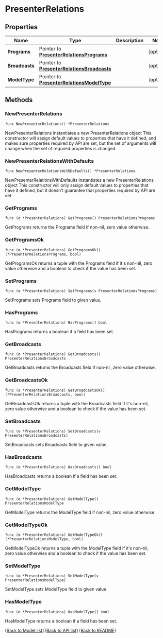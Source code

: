 # PresenterRelations

## Properties

Name | Type | Description | Notes
------------ | ------------- | ------------- | -------------
**Programs** | Pointer to [**PresenterRelationsPrograms**](PresenterRelationsPrograms.md) |  | [optional] 
**Broadcasts** | Pointer to [**PresenterRelationsBroadcasts**](PresenterRelationsBroadcasts.md) |  | [optional] 
**ModelType** | Pointer to [**PresenterRelationsModelType**](PresenterRelationsModelType.md) |  | [optional] 

## Methods

### NewPresenterRelations

`func NewPresenterRelations() *PresenterRelations`

NewPresenterRelations instantiates a new PresenterRelations object
This constructor will assign default values to properties that have it defined,
and makes sure properties required by API are set, but the set of arguments
will change when the set of required properties is changed

### NewPresenterRelationsWithDefaults

`func NewPresenterRelationsWithDefaults() *PresenterRelations`

NewPresenterRelationsWithDefaults instantiates a new PresenterRelations object
This constructor will only assign default values to properties that have it defined,
but it doesn't guarantee that properties required by API are set

### GetPrograms

`func (o *PresenterRelations) GetPrograms() PresenterRelationsPrograms`

GetPrograms returns the Programs field if non-nil, zero value otherwise.

### GetProgramsOk

`func (o *PresenterRelations) GetProgramsOk() (*PresenterRelationsPrograms, bool)`

GetProgramsOk returns a tuple with the Programs field if it's non-nil, zero value otherwise
and a boolean to check if the value has been set.

### SetPrograms

`func (o *PresenterRelations) SetPrograms(v PresenterRelationsPrograms)`

SetPrograms sets Programs field to given value.

### HasPrograms

`func (o *PresenterRelations) HasPrograms() bool`

HasPrograms returns a boolean if a field has been set.

### GetBroadcasts

`func (o *PresenterRelations) GetBroadcasts() PresenterRelationsBroadcasts`

GetBroadcasts returns the Broadcasts field if non-nil, zero value otherwise.

### GetBroadcastsOk

`func (o *PresenterRelations) GetBroadcastsOk() (*PresenterRelationsBroadcasts, bool)`

GetBroadcastsOk returns a tuple with the Broadcasts field if it's non-nil, zero value otherwise
and a boolean to check if the value has been set.

### SetBroadcasts

`func (o *PresenterRelations) SetBroadcasts(v PresenterRelationsBroadcasts)`

SetBroadcasts sets Broadcasts field to given value.

### HasBroadcasts

`func (o *PresenterRelations) HasBroadcasts() bool`

HasBroadcasts returns a boolean if a field has been set.

### GetModelType

`func (o *PresenterRelations) GetModelType() PresenterRelationsModelType`

GetModelType returns the ModelType field if non-nil, zero value otherwise.

### GetModelTypeOk

`func (o *PresenterRelations) GetModelTypeOk() (*PresenterRelationsModelType, bool)`

GetModelTypeOk returns a tuple with the ModelType field if it's non-nil, zero value otherwise
and a boolean to check if the value has been set.

### SetModelType

`func (o *PresenterRelations) SetModelType(v PresenterRelationsModelType)`

SetModelType sets ModelType field to given value.

### HasModelType

`func (o *PresenterRelations) HasModelType() bool`

HasModelType returns a boolean if a field has been set.


[[Back to Model list]](../README.md#documentation-for-models) [[Back to API list]](../README.md#documentation-for-api-endpoints) [[Back to README]](../README.md)


